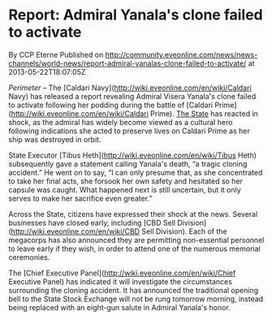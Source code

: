 # Report: Admiral Yanala's clone failed to activate
By CCP Eterne
Published on http://community.eveonline.com/news/news-channels/world-news/report-admiral-yanalas-clone-failed-to-activate/ at 2013-05-22T18:07:05Z

_Perimeter –_ The [Caldari Navy](http://wiki.eveonline.com/en/wiki/Caldari Navy) has released a report revealing Admiral Visera Yanala's clone failed to activate following her podding during the battle of [Caldari Prime](http://wiki.eveonline.com/en/wiki/Caldari Prime). [The State](http://wiki.eveonline.com/en/wiki/Caldari) has reacted in shock, as the admiral has widely become viewed as a cultural hero following indications she acted to preserve lives on Caldari Prime as her ship was destroyed in orbit.

State Executor [Tibus Heth](http://wiki.eveonline.com/en/wiki/Tibus Heth) subsequently gave a statement calling Yanala's death, “a tragic cloning accident.” He went on to say, “I can only presume that, as she concentrated to take her final acts, she forsook her own safety and hesitated so her capsule was caught. What happened next is still uncertain, but it only serves to make her sacrifice even greater.”

Across the State, citizens have expressed their shock at the news. Several businesses have closed early, including [CBD Sell Division](http://wiki.eveonline.com/en/wiki/CBD Sell Division). Each of the megacorps has also announced they are permitting non-essential personnel to leave early if they wish, in order to attend one of the numerous memorial ceremonies.

The [Chief Executive Panel](http://wiki.eveonline.com/en/wiki/Chief Executive Panel) has indicated it will investigate the circumstances surrounding the cloning accident. It has announced the traditional opening bell to the State Stock Exchange will not be rung tomorrow morning, instead being replaced with an eight-gun salute in Admiral Yanala's honor.

